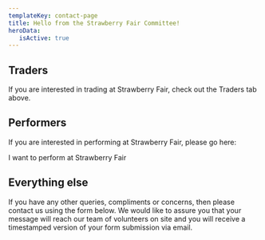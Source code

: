```yaml
---
templateKey: contact-page
title: Hello from the Strawberry Fair Committee!
heroData:
   isActive: true
---
```


## Traders
If you are interested in trading at Strawberry Fair, check out the Traders tab above.

## Performers
If you are interested in performing at Strawberry Fair, please go here:

I want to perform at Strawberry Fair

## Everything else
If you have any other queries, compliments or concerns, then please contact us using the form below. We would like to assure you that your message will reach our team of volunteers on site and you will receive a timestamped version of your form submission via email. 